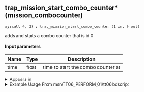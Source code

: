 ## trap_mission_start_combo_counter* (mission_combocounter)

`syscall 4, 25 ; trap_mission_start_combo_counter (1 in, 0 out)`

adds and starts a combo counter that is id 0

#### Input parameters
| Name | Type | Description
|------|------|------------
| time   | float   | time to start the combo counter at




<details>
	<summary>Appears in:</summary>
| filename | Entity (obj)
|----------|-------------
| msn\TT06_PERFORM_01\tt06.bdscript       |           
| msn\TT06_PERFORM_02\tt06.bdscript       |           
| msn\TT06_WORK_PERFORM\tt06.bdscript       |           

</details>

<details>
	<summary>Example Usage From msn\TT06_PERFORM_01\tt06.bdscript</summary>
```
L33:
 pushImmf 0
 syscall 4, 25 ; trap_mission_start_combo_counter (1 in, 0 out)
 jmp L73
```
</details>

